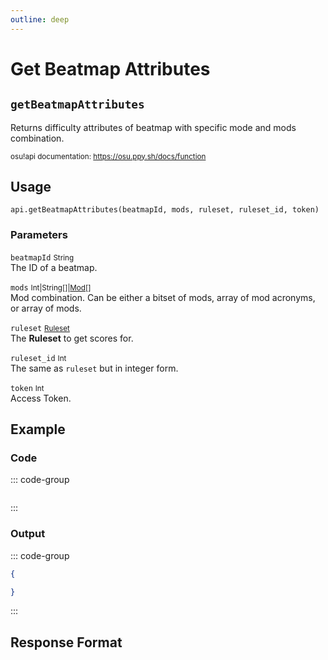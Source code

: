 ```yaml
---
outline: deep
---
```


# Get Beatmap Attributes <Badge type="tip" text="POST"/>

## `getBeatmapAttributes`

Returns difficulty attributes of beatmap with specific mode and mods combination.

<small>osu!api documentation: https://osu.ppy.sh/docs/function</small>

## Usage

`api.getBeatmapAttributes(beatmapId, mods, ruleset, ruleset_id, token)`

### Parameters

`beatmapId` <small>String</small><br>
The ID of a beatmap.

`mods` <small>Int|String[]|[Mod](../types/ruleset)[]</small> <Badge type="tip" text="optional" /><br>
Mod combination. Can be either a bitset of mods, array of mod acronyms, or array of mods.

`ruleset` <small>[Ruleset](../types/ruleset)</small> <Badge type="tip" text="optional" /><br>
The **Ruleset** to get scores for.

`ruleset_id` <small>Int</small> <Badge type="tip" text="optional" /><br>
The same as `ruleset` but in integer form.

`token` <small>Int</small><br>
Access Token.

## Example

### Code

::: code-group
```js [code.gs]

```
:::

### Output

::: code-group
```json [console]
{

}
```
:::

## Response Format
